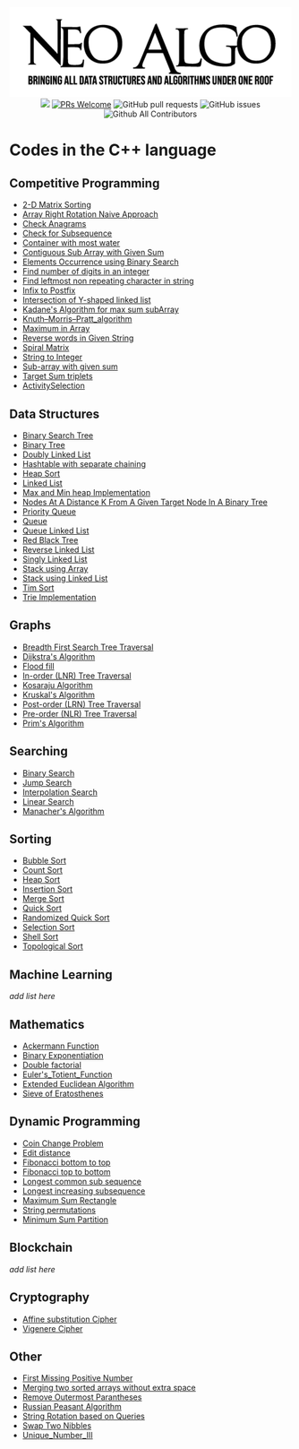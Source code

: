 <p align="center">
    <img src="../img/neo_algo.png"><br>
    <img src="https://img.shields.io/github/license/tesseractcoding/neoalgo?style=flat">
    <a href="http://makeapullrequest.com" target="_blank"><img src="https://img.shields.io/badge/PRs-welcome-brightgreen.svg?style=flat" alt="PRs Welcome"></a>
    <img alt="GitHub pull requests" src="https://img.shields.io/github/issues-pr/tesseractcoding/neoalgo">
    <img alt="GitHub issues" src="https://img.shields.io/github/issues/tesseractcoding/neoalgo">
    <img alt="Github All Contributors" src="https://img.shields.io/github/all-contributors/tesseractcoding/neoalgo">
</p>

# Codes in the C++ language

## Competitive Programming

- [2-D Matrix Sorting](cp/2-D_MatrixSorting.cpp)
- [Array Right Rotation Naive Approach](cp/Array_Right_Rotate.cpp)
- [Check Anagrams](cp/check_anagrams.cpp)
- [Check for Subsequence](cp/Check_for_Subsequence.cpp)
- [Container with most water](cp/Container_with_most_water.cpp)
- [Contiguous Sub Array with Given Sum](cp/SubArrayWithGivenSum.cpp)
- [Elements Occurrence using Binary Search](cp/ElementsOccurrence_BinarySearch.cpp)
- [Find number of digits in an integer](cp/find_no_of_digits_in_int.cpp)
- [Find leftmost non repeating character in string](cp/Leftmostnonrepeatingchar.cpp)
- [Infix to Postfix](cp/infix_to_postfix.cpp)
- [Intersection of Y-shaped linked list](cp/Intersection_Point_of_Y_shaped_LinkedList.cpp)
- [Kadane's Algorithm for max sum subArray](cp/Kadane_Alogorithm.cpp)
- [Knuth–Morris–Pratt_algorithm](cp/Knuth–Morris–Pratt.cpp)
- [Maximum in Array](cp/Maximum_In_Array.cpp)
- [Reverse words in Given String](cp/Reverse_Words_in_String.cpp)
- [Spiral Matrix](cp/Spiral_Matrix.cpp)
- [String to Integer](cp/String_to_int.cpp)
- [Sub-array with given sum](cp/SubArrayWithGivenSum.cpp)
- [Target Sum triplets](cp/target_sum_triplets.cpp)
- [ActivitySelection](cp/Activity_Selection.cpp)

## Data Structures

- [Binary Search Tree](ds/BinarySearchTree.cpp)
- [Binary Tree](ds/BinaryTree.cpp)
- [Doubly Linked List](ds/DoublyLinkedList.cpp)
- [Hashtable with separate chaining](ds/Hashing_with_chaining.cpp)
- [Heap Sort](ds/heap_sort.cpp)
- [Linked List](ds/LinkedList.cpp)
- [Max and Min heap Implementation](ds/max_min_heap.cpp)
- [Nodes At A Distance K From A Given Target Node In A Binary Tree](ds\K_Distance_Nodes_Binary_Tree.cpp)
- [Priority Queue](ds/Priority_Queue.cpp)
- [Queue](ds/queue.cpp)
- [Queue Linked List](ds/QueueLinkedList.cpp)
- [Red Black Tree](ds/RED-BLACK-TREE.cpp)
- [Reverse Linked List](ds/Reverse_linked_list.cpp)
- [Singly Linked List](../Python/ds/SinglyLinkedList.py)
- [Stack using Array](ds/Stack_using_Array.cpp)
- [Stack using Linked List](ds/Stack_using_LinkedList.cpp)
- [Tim Sort](ds/Tim_Sort.cpp)
- [Trie Implementation](ds/Trie_implementation.cpp)

## Graphs

- [Breadth First Search Tree Traversal](graphs/bfs.cpp)
- [Dijkstra's Algorithm](graphs/Dijkstra_algorithm.cpp)
- [Flood fill](graphs/FloodFill.cpp)
- [In-order (LNR) Tree Traversal](graphs/inorder-traversal.cpp)
- [Kosaraju Algorithm](graphs/Kosaraju_Algorithm.cpp)
- [Kruskal's Algorithm](graphs/kruskal_Algorithm.cpp)
- [Post-order (LRN) Tree Traversal](graphs/Postorder_Traversal.cpp)
- [Pre-order (NLR) Tree Traversal](/graphs/Preorder_Traversal.cpp)
- [Prim's Algorithm](graphs/Prim_Algorithm.cpp)

## Searching

- [Binary Search](search/Binary_Search.cpp)
- [Jump Search](search/Jump_Search.cpp)
- [Interpolation Search](search/Interpolation_Search.cpp)
- [Linear Search](search/Linear_Search.cpp)
- [Manacher's Algorithm](search/Manacher's_Algorithm.cp)

## Sorting

- [Bubble Sort](sort/Bubble_Sort.cpp)
- [Count Sort](sort/countsort.cpp)
- [Heap Sort](sort/HeapSort.cpp)
- [Insertion Sort](sort/insertion.cpp)
- [Merge Sort](sort/Merge_Sort.cpp)
- [Quick Sort](sort/Quick_Sort.cpp)
- [Randomized Quick Sort](sort/Randomized_Quick_Sort.cpp)
- [Selection Sort](sort/selection_sort.cpp)
- [Shell Sort](sort/ShellSort.cpp)
- [Topological Sort](sort/Topological_Sorting_DFS.cpp)

## Machine Learning

_add list here_

## Mathematics

- [Ackermann Function](math/Ackermann_function.cpp)
- [Binary Exponentiation](math/Binary_Exponentiation.cpp)
- [Double factorial](math/double_factorial.cpp)
- [Euler's_Totient_Function](math/Euler's_Totient_function.cpp)
- [Extended Euclidean Algorithm](math/Extended_Euclidean_Algorithm.cpp)
- [Sieve of Eratosthenes](math/Sieve_of_Eratosthenes.cpp)

## Dynamic Programming

- [Coin Change Problem](dp/Coin_Change_Problem.cpp)
- [Edit distance](dp/edit_distance.cpp)
- [Fibonacci bottom to top](dp/fibonacci_bottom_up.cpp)
- [Fibonacci top to bottom](dp./../dp/fibonacci_top_down.cpp)
- [Longest common sub sequence](dp/longest_increasing_subsequence.cpp)
- [Longest increasing subsequence](dp/longest_increasing_subsequence.cpp)
- [Maximum Sum Rectangle](dp/max_sum_rectangle.cpp)
- [String permutations](dp/string_permutations.cpp)
- [Minimum Sum Partition](dp/Minimum_Sum_Partition.cpp)


## Blockchain

_add list here_

## Cryptography

- [Affine substitution Cipher](cryptography/Affine_substitution_Cipher.cpp)
- [Vigenere Cipher](cryptography/Vigenere_Cipher.cpp)

## Other

- [First Missing Positive Number](other/First_Missing_Positive_Number.cpp)
- [Merging two sorted arrays without extra space](other/merge_2_sorted_arrays_without_extra_space.cpp)
- [Remove Outermost Parantheses](other/remove_outermost_parenthesis.cpp)
- [Russian Peasant Algorithm](cp/RussianPeasant.cpp)
- [String Rotation based on Queries](other/string_rotation.cpp)
- [Swap Two Nibbles](other/SwapTwoNibbles.cpp)
- [Unique_Number_III](other/Unique_Number_III.cpp)
